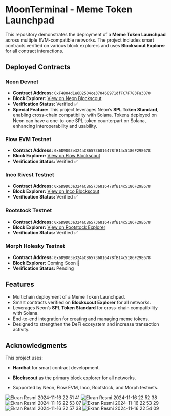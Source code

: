 # MoonTerminal - Meme Token Launchpad 
This repository demonstrates the deployment of a **Meme Token Launchpad** across multiple EVM-compatible networks. The project includes smart contracts verified on various block explorers and uses **Blockscout Explorer** for all contract interactions.

## Deployed Contracts

### Neon Devnet
- **Contract Address:** `0xF4804d1e6D2504ce37046E971dfFC7F783Fa3070`
- **Block Explorer:** [View on Neon Blockscout](https://neon-devnet.blockscout.com/address/0xF4804d1e6D2504ce37046E971dfFC7F783Fa3070#code)
- **Verification Status:** Verified ✅  
- **Special Feature:** This project leverages Neon’s **SPL Token Standard**, enabling cross-chain compatibility with Solana. Tokens deployed on Neon can have a one-to-one SPL token counterpart on Solana, enhancing interoperability and usability.

### Flow EVM Testnet
- **Contract Address:** `0x6D9D03e324aCB65736816478fB14c5186F29E678`
- **Block Explorer:** [View on Flow Blockscout](https://evm-testnet.flowscan.io/address/0x6D9D03e324aCB65736816478fB14c5186F29E678#code)
- **Verification Status:** Verified ✅

### Inco Rivest Testnet
- **Contract Address:** `0x6D9D03e324aCB65736816478fB14c5186F29E678`
- **Block Explorer:** [View on Inco Blockscout](https://explorer.rivest.inco.org/address/0x6D9D03e324aCB65736816478fB14c5186F29E678#code)
- **Verification Status:** Verified ✅

### Rootstock Testnet
- **Contract Address:** `0x6D9D03e324aCB65736816478fB14c5186F29E678`
- **Block Explorer:** [View on Rootstock Explorer](https://explorer.testnet.rootstock.io/address/0x6D9D03e324aCB65736816478fB14c5186F29E678#code)
- **Verification Status:** Verified ✅

### Morph Holesky Testnet
- **Contract Address:** `0x6D9D03e324aCB65736816478fB14c5186F29E678`
- **Block Explorer:** Coming Soon 🚧
- **Verification Status:** Pending

## Features
- Multichain deployment of a Meme Token Launchpad.
- Smart contracts verified on **Blockscout Explorer** for all networks.
- Leverages Neon’s **SPL Token Standard** for cross-chain compatibility with Solana.
- End-to-end integration for creating and managing meme tokens.
- Designed to strengthen the DeFi ecosystem and increase transaction activity.


## Acknowledgments
This project uses:
- **Hardhat** for smart contract development.
- **Blockscout** as the primary block explorer for all networks.


- Supported by Neon, Flow EVM, Inco, Rootstock, and Morph testnets.

![Ekran Resmi 2024-11-16 22 51 41](https://github.com/user-attachments/assets/2b1d64d0-fd5a-4446-93a5-4bae983d6253)
![Ekran Resmi 2024-11-16 22 52 38](https://github.com/user-attachments/assets/57f96180-1b09-486b-bd98-d2176b9db2b8)
![Ekran Resmi 2024-11-16 22 53 07](https://github.com/user-attachments/assets/07fc68af-b2c0-453f-b260-8797b1f80922)
![Ekran Resmi 2024-11-16 22 53 29](https://github.com/user-attachments/assets/fbcdcddb-472f-451a-9be5-6935dd270916)
![Ekran Resmi 2024-11-16 22 57 38](https://github.com/user-attachments/assets/0e9ea2d7-3472-45f1-9125-6e327136d8ba)
![Ekran Resmi 2024-11-16 22 54 09](https://github.com/user-attachments/assets/9cb1f5e3-4f44-48b0-867b-79a01bd9bc9b)
